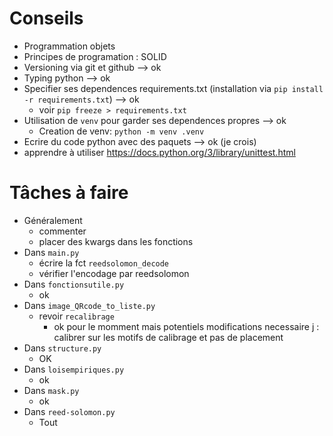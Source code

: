 # Conseils

* Programmation objets
* Principes de programation : SOLID
* Versioning via git et github --> ok
* Typing python --> ok
* Specifier ses dependences requirements.txt (installation via `pip install -r requirements.txt`) --> ok
  * voir `pip freeze > requirements.txt`
* Utilisation de `venv` pour garder ses dependences propres --> ok
  * Creation de venv: `python -m venv .venv`
* Ecrire du code python avec des paquets --> ok (je crois)
* apprendre à utiliser https://docs.python.org/3/library/unittest.html

# Tâches à faire

* Généralement
  * commenter
  * placer des kwargs dans les fonctions
* Dans `main.py`
  * écrire la fct `reedsolomon_decode`
  * vérifier l'encodage par reedsolomon
* Dans `fonctionsutile.py`
  * ok
* Dans `image_QRcode_to_liste.py`
  * revoir `recalibrage`
    * ok pour le momment mais potentiels modifications necessaire j : calibrer sur les motifs de calibrage et pas de placement
* Dans `structure.py`
  * OK
* Dans `loisempiriques.py`
  * ok
* Dans `mask.py`
  * ok
* Dans `reed-solomon.py`
  * Tout